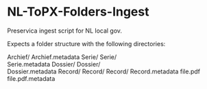 # NL-ToPX-Folders-Ingest
Preservica ingest script for NL local gov.

Expects a folder structure with the following directories:

Archief/
        Archief.metadata
        Serie/
        Serie/        
              Serie.metadata
              Dossier/
              Dossier/  
                     Dossier.metadata
                     Record/
                     Record/
                     Record/
                            Record.metadata
                            file.pdf
                            file.pdf.metadata
                                              
                                               
                                              

